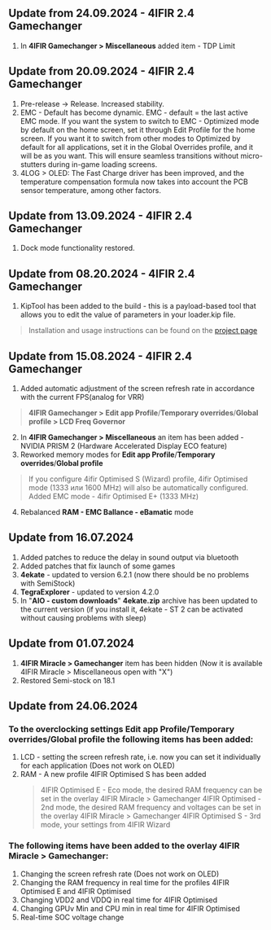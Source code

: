 ## Update from 24.09.2024 - 4IFIR 2.4 Gamechanger
1. In **4IFIR Gamechanger > Miscellaneous** added item - TDP Limit

## Update from 20.09.2024 - 4IFIR 2.4 Gamechanger
1. Pre-release -> Release. Increased stability.
2. EMC - Default has become dynamic. EMC - default = the last active EMC mode. If you want the system to switch to EMC - Optimized mode by default on the home screen, set it through Edit Profile for the home screen. If you want it to switch from other modes to Optimized by default for all applications, set it in the Global Overrides profile, and it will be as you want. This will ensure seamless transitions without micro-stutters during in-game loading screens.
3. 4LOG > OLED:
The Fast Charge driver has been improved, and the temperature compensation formula now takes into account the PCB sensor temperature, among other factors.
## Update from 13.09.2024 - 4IFIR 2.4 Gamechanger
1.  Dock mode functionality restored.  

##  Update from 08.20.2024 - 4IFIR 2.4 Gamechanger
1.  KipTool has been added to the build - this is a payload-based tool that allows you to edit the value of parameters in your loader.kip file.  
>Installation and usage instructions can be found on the [project page](https://github.com/kawaii-flesh/KipTool)

## Update from 15.08.2024 - 4IFIR 2.4 Gamechanger
1.  Added automatic adjustment of the screen refresh rate in accordance with the current FPS(analog for VRR)
> **4IFIR Gamechanger > Edit app Profile**/**Temporary overrides**/**Global profile > LCD Freq Governor**
2.  In **4IFIR Gamechanger > Miscellaneous** an item has been added - NVIDIA PRISM 2 (Hardware Accelerated Display ECO feature)
3.  Reworked memory modes for **Edit app Profile**/**Temporary overrides**/**Global profile**
>If you configure 4ifir Optimised S (Wizard) profile, 4ifir Optimised mode (1333 или 1600 MHz) will also be automatically configured.  
>Added EMC mode - 4ifir Optimised E+ (1333 MHz)
4.  Rebalanced **RAM - EMC Ballance - eBamatic**  mode

## Update from 16.07.2024 
1.  Added patches to reduce the delay in sound output via bluetooth
2.  Added patches that fix launch of some games
3.  **4ekate** - updated to version  6.2.1 (now there should be no problems with SemiStock)
4.  **TegraExplorer** - updated to version  4.2.0
5.  In "**AIO - custom downloads**" **4ekate.zip** archive has been updated to the current version (if you install it, 4ekate - ST 2 can be activated without causing problems with sleep)

## Update from 01.07.2024    
1.  **4IFIR Miracle > Gamechanger** item has been hidden (Now it is available 4IFIR Miracle > Miscellaneous open with "Х")  
2.  Restored Semi-stock on 18.1

## Update from 24.06.2024  

### To the overclocking settings **Edit app Profile**/**Temporary overrides**/**Global profile** the following items has been added:
1. LCD - setting the screen refresh rate, i.e. now you can set it individually for each application (Does not work on OLED)
2. RAM - A new profile 4IFIR Optimised S has been added
   >4IFIR Optimised E - Eco mode, the desired RAM frequency can be set in the overlay 4IFIR Miracle > Gamechanger
   >4IFIR Optimised - 2nd mode, the desired RAM frequency and voltages can be set in the overlay 4IFIR Miracle > Gamechanger
   >4IFIR Optimised S - 3rd mode, your settings from 4IFIR Wizard
   
### The following items have been added to the overlay **4IFIR Miracle > Gamechanger**:  
1. Changing the screen refresh rate (Does not work on OLED)
2. Changing the RAM frequency in real time for the profiles 4IFIR Optimised E and 4IFIR Optimised
3. Changing VDD2 and VDDQ in real time for 4IFIR Optimised
4. Changing GPUv Min and CPU min in real time for 4IFIR Optimised
5. Real-time SOC voltage change
